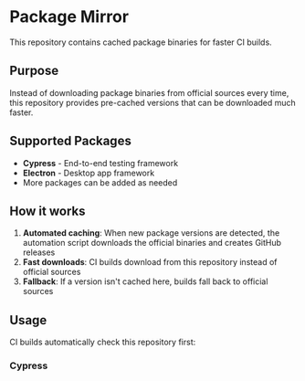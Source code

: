 # Package Mirror

This repository contains cached package binaries for faster CI builds.

## Purpose

Instead of downloading package binaries from official sources every time, this repository provides pre-cached versions that can be downloaded much faster.

## Supported Packages

- **Cypress** - End-to-end testing framework
- **Electron** - Desktop app framework
- More packages can be added as needed

## How it works

1. **Automated caching**: When new package versions are detected, the automation script downloads the official binaries and creates GitHub releases
2. **Fast downloads**: CI builds download from this repository instead of official sources
3. **Fallback**: If a version isn't cached here, builds fall back to official sources

## Usage

CI builds automatically check this repository first:

### Cypress
